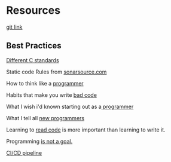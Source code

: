 # Resources
<a href="https://github.com/stepin654321/MiniProject_Template.git" target="_blank"> git link </a>


## Best Practices
<a href="https://www.opensourceforu.com/2017/04/different-c-standards-story-c/" target="_blank"> Different C standards </a>

Static code Rules from <a href="https://rules.sonarsource.com/c" target="_blank"> sonarsource.com </a>

How to think like a <a href="https://www.freecodecamp.org/news/how-to-think-like-a-programmer-lessons-in-problem-solving-d1d8bf1de7d2/" target="_blank"> programmer </a>

Habits that make you write <a href="https://www.codementor.io/@christianmaioli/35-habits-that-make-you-write-bad-code-8ks62091v" target="_blank">bad code</a>

What I wish i'd known starting out as a<a href="https://www.infoworld.com/article/2597522/what-i-wish-id-known-starting-out-as-a-programmer.html" target="_blank"> programmer</a>

What I tell all <a href="https://josephg.com/blog/what-i-tell-all-new-programmers/" target="_blank">new programmers </a>

Learning to <a href="https://letterstoanewdeveloper.com/2018/09/24/learning-to-read-code-is-more-important-than-learning-to-write-it/" target="_blank">read code</a> is more important than learning to write it.

Programming <a href="https://ralsina.me/weblog/posts/programming-is-not-a-goal.html"  target="_blank"> is not a goal. </a>

<a href="https://www.redhat.com/en/topics/devops/what-cicd-pipeline" target="_blank"> CI/CD pipeline </a>

